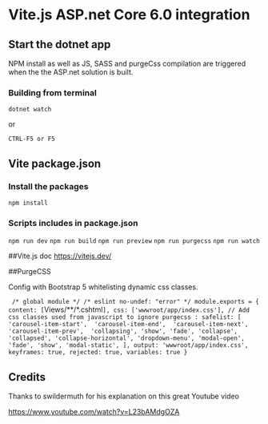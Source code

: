 # Vite.js ASP.net Core 6.0 integration

## Start the dotnet app

NPM install as well as JS, SASS and purgeCss compilation are triggered when the the ASP.net solution is built.  

### Building from terminal

`dotnet watch`  

 or 

`CTRL-F5 or F5` 

## Vite package.json

### Install the packages

`npm install`

### Scripts includes in package.json

`npm run dev`
`npm run build`
`npm run preview`
`npm run purgecss`
`npm run watch`

##Vite.js doc
https://vitejs.dev/

##PurgeCSS 

Config with Bootstrap 5 whitelisting dynamic css classes.

`
/* global module */
/* eslint no-undef: "error" */
module.exports = {
    content: [`Views/**/*.cshtml`],
    css: ['wwwroot/app/index.css'],
    // Add css classes used from javascript to ignore purgecss :
    safelist: [
      'carousel-item-start', 
      'carousel-item-end', 
      'carousel-item-next', 
      'carousel-item-prev', 
      'collapsing',
      'show',
      'fade',
      'collapse',
      'collapsed',
      'collapse-horizontal',
      'dropdown-menu',
      'modal-open',
      'fade',
      'show',
      'modal-static',
    ],
    output: 'wwwroot/app/index.css',
    keyframes: true,
    rejected: true,
    variables: true
  }
`


## Credits

Thanks to swildermuth for his explanation on this great Youtube video

https://www.youtube.com/watch?v=L23bAMdgOZA
